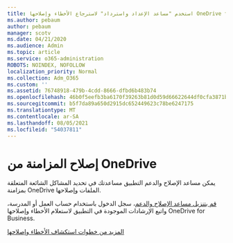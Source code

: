 ```yaml
---
title: استخدم "مساعد الإعداد واسترداد" لاسترجاع الأخطاء وإصلاحها OneDrive for Business
ms.author: pebaum
author: pebaum
manager: scotv
ms.date: 04/21/2020
ms.audience: Admin
ms.topic: article
ms.service: o365-administration
ROBOTS: NOINDEX, NOFOLLOW
localization_priority: Normal
ms.collection: Adm_O365
ms.custom: ''
ms.assetid: 76748918-479b-4cdd-8666-dfbd6b483b74
ms.openlocfilehash: 46b0f5eefb3ba6170f39263b81d0d59d66622644df0cfa3871b1ce4cdd214818
ms.sourcegitcommit: b5f7da89a650d2915dc652449623c78be6247175
ms.translationtype: MT
ms.contentlocale: ar-SA
ms.lasthandoff: 08/05/2021
ms.locfileid: "54037811"
---
```

# <a name="fix-onedrive-sync-problems"></a>إصلاح المزامنة من OneDrive

يمكن مساعد الإصلاح والدعم التطبيق مساعدتك في تحديد المشاكل الشائعة المتعلقة بمزامنة OneDrive الملفات وإصلاحها. 
  
[قم بتنزيل مساعد الإصلاح والدعم](https://aka.ms/sara)، سجل الدخول باستخدام حساب العمل أو المدرسة، واتبع الإرشادات الموجودة في التطبيق لاستعلام الأخطاء وإصلاحها OneDrive for Business. 
  
[المزيد من خطوات استكشاف الأخطاء وإصلاحها](https://go.microsoft.com/fwlink/?linkid=872097)
  

